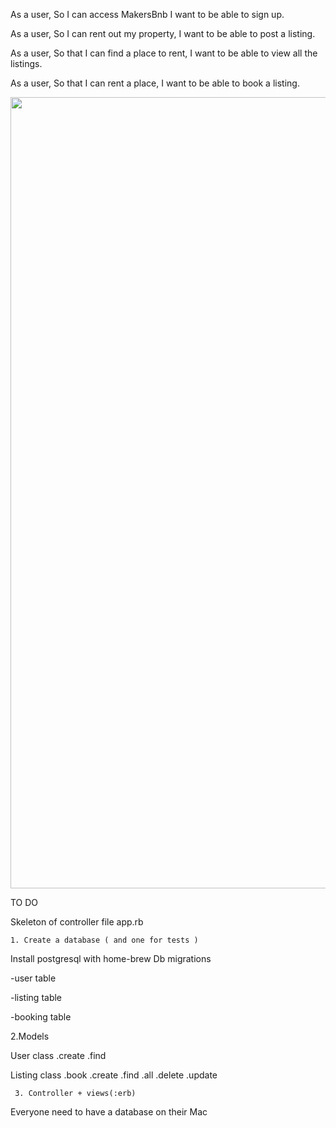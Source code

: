 As a user,
So I can access MakersBnb
I want to be able to sign up.

As a user,
So I can rent out my property,
I want to be able to post a listing.

As a user,
So that I can find a place to rent,
I want to be able to view all the listings.

As a user,
So that I can rent a place,
I want to be able to book a listing.

<img width="1266" src="https://files.slack.com/files-pri/T03ALA7H4-FRDHU31LK/image.png">


TO DO

Skeleton of controller file app.rb


	1. Create a database ( and one for tests )
Install postgresql with home-brew
Db migrations

-user table

-listing table

-booking table



2.Models


User class
.create
.find

Listing class
.book
.create 
.find
.all
.delete
.update


	 3.	Controller + views(:erb)
Everyone need to have a database on their Mac